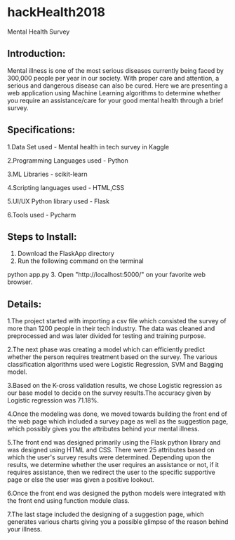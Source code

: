 # hackHealth2018
Mental Health Survey

## Introduction:
Mental illness is one of the most serious diseases currently being faced by 300,000 people per year in our society. 
With proper care and attention, a serious and dangerous disease can also be cured. Here we are presenting a web application using Machine Learning algorithms to determine whether you require an assistance/care for your good mental health through a brief survey.

## Specifications:
1.Data Set used - Mental health in tech survey in Kaggle

2.Programming Languages used - Python

3.ML Libraries - scikit-learn

4.Scripting languages used - HTML,CSS

5.UI/UX Python library used - Flask

6.Tools used - Pycharm

## Steps to Install:
1. Download the FlaskApp directory
2. Run the following command on the terminal

python app.py
3. Open "http://localhost:5000/" on your favorite web browser.

## Details:
1.The project started with importing a csv file which consisted the survey of more than 1200 people in their tech industry. The data was cleaned and preprocessed and was later divided for testing and training purpose.

2.The next phase was creating a model which can efficiently predict whether the person requires treatment based on the survey. The various classification algorithms used were Logistic Regression, SVM and Bagging model. 

3.Based on the K-cross validation results, we chose Logistic regression as our base model to decide on the survey results.The accuracy given by Logistic regression was 71.18%.

4.Once the modeling was done, we moved towards building the front end of the web page which included a survey page as well as the suggestion page, which possibly gives you the attributes behind your mental illness. 

5.The front end was designed primarily using the Flask python library and was designed using HTML and CSS. There were 25 attributes based on which the user's survey results were determined. Depending upon the results,  we determine whether the user requires an assistance or not,  if it requires assistance, then we redirect the user to the specific supportive page or else the user was given a positive lookout.

6.Once the front end was designed the python models were integrated with the front end using function module class. 

7.The last stage included the designing of a suggestion page, which generates various charts giving you a possible glimpse of the reason behind your illness.
